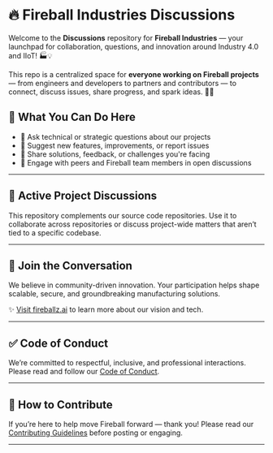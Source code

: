 # 🔥 Fireball Industries Discussions

Welcome to the **Discussions** repository for **Fireball Industries** — your launchpad for collaboration, questions, and innovation around Industry 4.0 and IIoT! 🏭💡

This repo is a centralized space for **everyone working on Fireball projects** — from engineers and developers to partners and contributors — to connect, discuss issues, share progress, and spark ideas. 💬✨

## 💬 What You Can Do Here

- 🧠 Ask technical or strategic questions about our projects
- 📣 Suggest new features, improvements, or report issues
- 🔧 Share solutions, feedback, or challenges you're facing
- 🤝 Engage with peers and Fireball team members in open discussions

---

## 🚀 Active Project Discussions

This repository complements our source code repositories. Use it to collaborate across repositories or discuss project-wide matters that aren’t tied to a specific codebase.

---

## 📢 Join the Conversation

We believe in community-driven innovation. Your participation helps shape scalable, secure, and groundbreaking manufacturing solutions.

✨ [Visit fireballz.ai](https://fireballz.ai) to learn more about our vision and tech.

---

## ✅ Code of Conduct

We’re committed to respectful, inclusive, and professional interactions. Please read and follow our [Code of Conduct](./CODE_OF_CONDUCT.md).

---

## 🤝 How to Contribute


If you’re here to help move Fireball forward — thank you! Please read our [Contributing Guidelines](./CONTRIBUTING.md) before posting or engaging.

---
